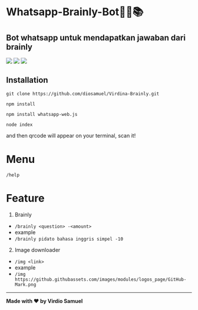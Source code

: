 # Whatsapp-Brainly-Bot👩‍💻📚
## Bot whatsapp untuk mendapatkan jawaban dari brainly

![](https://img.shields.io/github/issues/diosamuel/Virdina-Brainly)
![](https://img.shields.io/github/stars/diosamuel/Virdina-Brainly)
![](https://img.shields.io/github/forks/diosamuel/Virdina-Brainly)

## Installation 
`git clone https://github.com/diosamuel/Virdina-Brainly.git`

`npm install`

`npm install whatsapp-web.js`

`node index`

and then qrcode will appear on your terminal, scan it!

# Menu
`/help`

# Feature

1. Brainly
  
  * `/brainly <question> -<amount>`
  * example
  * `/brainly pidato bahasa inggris simpel -10`

2. Image downloader
  
  * `/img <link>`
  * example
  * `/img https://github.githubassets.com/images/modules/logos_page/GitHub-Mark.png`

----
  
**Made with ❤️ by Virdio Samuel**
